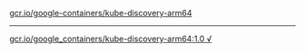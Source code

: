 [gcr.io/google-containers/kube-discovery-arm64](https://hub.docker.com/r/abcz/kube-discovery-arm64/tags/) 

----
[gcr.io/google_containers/kube-discovery-arm64:1.0 √](https://hub.docker.com/r/abcz/kube-discovery-arm64/tags/)

